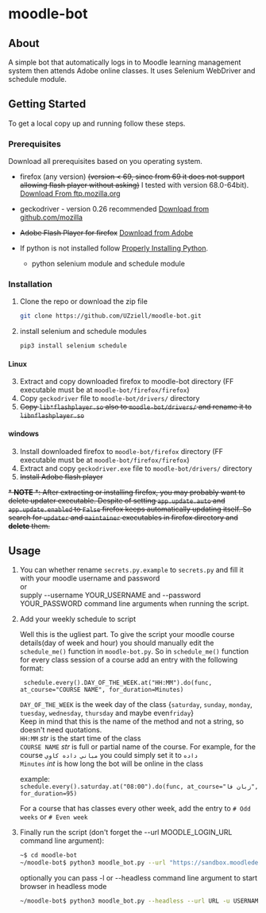# moodle-bot

<!-- TABLE OF CONTENTS 
## Table of Contents

* [About the Project](#about-the-project)
  * [Built With](#built-with)
* [Getting Started](#getting-started)
  * [Prerequisites](#prerequisites)
  * [Installation](#installation)
* [Usage](#usage)
* [Roadmap](#roadmap)
* [Contributing](#contributing)
* [License](#license)
* [Contact](#contact)
* [Acknowledgements](#acknowledgements) -->


<!-- ABOUT THE PROJECT -->
## About

A simple bot that automatically logs in to Moodle learning management system then attends Adobe online classes.
 It uses Selenium WebDriver and schedule module. 


## Getting Started

To get a local copy up and running follow these steps.

### Prerequisites
Download all prerequisites based on you operating system.
* firefox (any version) ~~(version < 69, since from 69 it does not support allowing flash player without asking)~~
I tested with version 68.0-64bit). [Download From ftp.mozilla.org](https://ftp.mozilla.org/pub/firefox/releases/)

* geckodriver - version 0.26 recommended  [Download from github.com/mozilla](https://github.com/mozilla/geckodriver/releases/tag/v0.26.0)
* ~~Adobe Flash Player for firefox~~ [Download from Adobe](https://get.adobe.com/flashplayer/)
* If python is not installed follow [Properly Installing Python](https://docs.python-guide.org/starting/installation/).
    * python selenium module and schedule module

### Installation
1. Clone the repo or download the zip file
    ```sh
    git clone https://github.com/UZziell/moodle-bot.git
    ```
2. install selenium and schedule modules
    ```sh
    pip3 install selenium schedule
    ```
#### Linux

3. Extract and copy downloaded firefox to moodle-bot directory (FF executable must be at `moodle-bot/firefox/firefox`)
4. Copy `geckodriver` file to `moodle-bot/drivers/` directory
5. <del>Copy `lib*flashplayer.so` also to `moodle-bot/drivers/` and rename it to `libnflashplayer.so`</del>

#### windows

3. Install downloaded firefox to `moodle-bot/firefox` directory (FF executable must be at `moodle-bot/firefox/firefox`)
4. Extract and copy `geckodriver.exe` file to `moodle-bot/drivers/` directory
5. <del>Install Adobe flash player</del>

<del>\* **NOTE** \*:  After extracting or installing firefox, you may probably want to delete updater executable.
 Despite of setting `app.update.auto` and `app.update.enabled` to `False` firefox keeps automatically updating itself.
 So search for `updater` and `maintainer` executables in firefox directory and **delete** them.<del>

<!-- USAGE EXAMPLES -->
## Usage
1. You can whether rename `secrets.py.example` to `secrets.py` and fill it with your moodle username and password\
    or\
    supply --username YOUR_USERNAME and --password YOUR_PASSWORD command line arguments when running the script.

2. Add your weekly schedule to script

    Well this is the ugliest part. To give the script your moodle course details(day of week and hour) you should manually
    edit the `schedule_me()` function in `moodle-bot.py`. So in `schedule_me()` function for every class session of a
    course add an entry with the following format:
    
        schedule.every().DAY_OF_THE_WEEK.at("HH:MM").do(func, at_course="COURSE NAME", for_duration=Minutes)
        
   `DAY_OF_THE_WEEK` is the week day of the class {`saturday`, `sunday`, `monday`, `tuesday`, `wednesday`, `thursday` and maybe even`friday`}\
        Keep in mind that this is the name of the method and not a string, so doesn't need quotations.\
   `HH:MM` *str*  is the start time of the class\
   `COURSE NAME` *str*  is full or partial name of the course. For example, for the course `مباني داده کاوي` you could simply set it to `داده`\
   `Minutes` *int*   is how long the bot will be online in the class
    
    example:\
        ```schedule.every().saturday.at("08:00").do(func, at_course="زبان فا", for_duration=95)```
    
    For a course that has classes every other week, add the entry to `# Odd weeks` or `# Even week`

3. Finally run the script (don't forget the --url MOODLE_LOGIN_URL command line argument):
    ```sh
    ~$ cd moodle-bot
    ~/moodle-bot$ python3 moodle_bot.py --url "https://sandbox.moodledemo.net/login/index.php" -u teacher -p sandbox
    ```
    optionally you can pass -l or --headless command line argument to start browser in headless mode
    ```sh
    ~/moodle-bot$ python3 moodle_bot.py --headless --url URL -u USERNAME -p PASSWORD
    ```
<!--
## Contribution
Contributions are genuinely welcomed.
-->   
